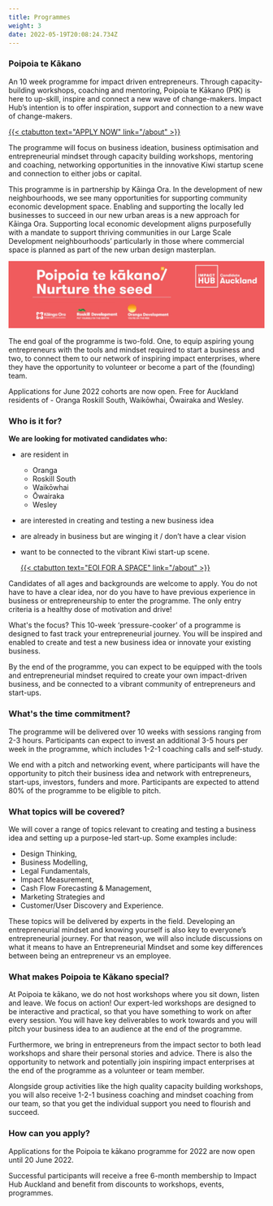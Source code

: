 ```yaml
---
title: Programmes
weight: 3
date: 2022-05-19T20:08:24.734Z
---
```

### Poipoia te Kākano

An 10 week programme for impact driven entrepreneurs. Through capacity-building workshops, coaching and mentoring, Poipoia te Kākano (PtK) is here to up-skill, inspire and connect a new wave of change-makers.  Impact Hub’s intention is to offer inspiration, support and connection to a new wave of change-makers.

[{{< ctabutton text="APPLY NOW" link="/about" >}}](https://forms.gle/Jr9ohXMKVyTogHke7)

The programme will focus on business ideation, business optimisation and entrepreneurial mindset through capacity building workshops, mentoring and coaching, networking opportunities in the innovative Kiwi startup scene and connection to either jobs or capital.

This programme is in partnership by Kāinga Ora.  In the development of new neighbourhoods, we see many opportunities for supporting community economic development space. Enabling and supporting the locally led businesses to succeed in our new urban areas is a new approach for Kāinga Ora.  Supporting local economic development aligns purposefully with a mandate to support thriving communities in our Large Scale Development neighbourhoods’ particularly in those where commercial space is planned as part of the new urban design masterplan.  

![Poipoia Te Kakano](banner-ptk.jpg)

The end goal of the programme is two-fold. One, to equip aspiring young entrepreneurs with the tools and mindset required to start a business and two, to connect them to our network of inspiring impact enterprises, where they have the opportunity to volunteer or become a part of the (founding) team.

Applications for June 2022 cohorts are now open. Free for Auckland residents of - Oranga Roskill South, Waikōwhai, Ōwairaka and Wesley.

### Who is it for?

**We are looking for motivated candidates who:**

* are resident in 

  * Oranga
  * Roskill South
  * Waikōwhai
  * Ōwairaka
  * Wesley
* are interested in creating and testing a new business idea
* are already in business but are winging it / don’t have a clear vision
* want to be connected to the vibrant Kiwi start-up scene.

  [{{< ctabutton text="EOI FOR A SPACE" link="/about" >}}](https://forms.gle/Jr9ohXMKVyTogHke7)

Candidates of all ages and backgrounds are welcome to apply. You do not have to have a clear idea, nor do you have to have previous experience in business or entrepreneurship to enter the programme. The only entry criteria is a healthy dose of motivation and drive!

What's the focus?
This 10-week ‘pressure-cooker’ of a programme is designed to fast track your entrepreneurial journey. You will be inspired and enabled to create and test a new business idea or innovate your existing business.

By the end of the programme, you can expect to be equipped with the tools and entrepreneurial mindset required to create your own impact-driven business, and be connected to a vibrant community of entrepreneurs and start-ups.

### What's the time commitment?

The programme will be delivered over 10 weeks with sessions ranging from 2-3 hours. Participants can expect to invest an additional 3-5 hours per week in the programme, which includes 1-2-1 coaching calls and self-study.

We end with a pitch and networking event, where participants will have the opportunity to pitch their business idea and network with entrepreneurs, start-ups, investors, funders and more. Participants are expected to attend 80% of the programme to be eligible to pitch.

### What topics will be covered?

We will cover a range of topics relevant to creating and testing a business idea and setting up a purpose-led start-up. Some examples include:

* Design Thinking, 
* Business Modelling, 
* Legal Fundamentals, 
* Impact Measurement, 
* Cash Flow Forecasting & Management,
* Marketing Strategies and 
* Customer/User Discovery and Experience.

These topics will be delivered by experts in the field. Developing an entrepreneurial mindset and knowing yourself is also key to everyone’s entrepreneurial journey. For that reason, we will also include discussions on what it means to have an Entrepreneurial Mindset and some key differences between being an entrepreneur vs an employee.

### What makes Poipoia te Kākano special?

At Poipoia te kākano, we do not host workshops where you sit down, listen and leave. We focus on action! Our expert-led workshops are designed to be interactive and practical, so that you have something to work on after every session. You will have key deliverables to work towards and you will pitch your business idea to an audience at the end of the programme.

Furthermore, we bring in entrepreneurs from the impact sector to both lead workshops and share their personal stories and advice. There is also the opportunity to network and potentially join inspiring impact enterprises at the end of the programme as a volunteer or team member.

Alongside group activities like the high quality capacity building workshops, you will also receive 1-2-1 business coaching and mindset coaching from our team, so that you get the individual support you need to flourish and succeed.

### How can you apply?

Applications for the Poipoia te kākano programme for 2022 are now open until 20 June 2022.

Successful participants will receive a free 6-month membership to Impact Hub Auckland and benefit from discounts to workshops, events, programmes.